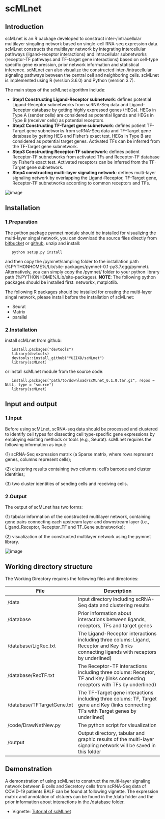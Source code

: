 # scMLnet

## Introduction

scMLnet is an R package developed to construct inter-/intracellular multilayer singaling network based on single-cell RNA-seq expression data. scMLnet constructs the multilayer network by integrating intercellular pathways (ligand-receptor interactions) and intracellular subnetworks (receptor-TF pathways and TF-target gene interactions) based on cell-type specific gene expression, prior network information and statistical inference. scMLnet can also visualize the constructed inter-/intracellular signaling pathways between the central cell and neighboring cells. scMLnet is implemented using R
(version 3.6.0) and Python (version 3.7).



The main steps of the scMLnet algorithm include:

* **Step1 Constructing Ligand-Receptor subnetwork**: defines potential Ligand-Receptor subnetworks from scRNA-Seq data and Ligand-Receptor database by getting highly expressed genes (HEGs). HEGs in Type A (sender cells) are considered as potential ligands and HEGs in Type B (receiver cells) as potential receptors.
* **Step2 Constructing TF-Target gene subnetwork**: defines potient TF-Target gene subnetworks from scRNA-Seq data and TF-Target gene database by getting HEG and Fisher’s exact test. HEGs in Type B are considered as potential target genes. Activated TFs can be inferred from the TF-Target gene subnetwork.
* **Step3 Constructing Receptor-TF subnetwork**: defines potient Receptor-TF subnetworks from activated TFs and Receptor-TF database by Fisher’s exact test. Activated receptors can be inferred from the TF-Target gene subnetwork.
* **Step4 constructing multi-layer signaling network**: defines multi-layer signaling network by overlapping the Ligand-Receptor, TF-Target gene, Receptor-TF subnetworks according to common receptors and TFs.

![image](https://github.com/YUZIXD/scMLnet/raw/master/figure/illustration.png)

## Installation

### 1.Preparation 

The python package pymnet module should be installed for visualizing the multi-layer singal network, you can download the source files directly from <a href="http://bitbucket.org/bolozna/multilayer-networks-library" target="_blank">bitbucket</a> or <a href="https://github.com/bolozna/Multilayer-networks-library" target="_blank">github</a>, unzip and install:

       python setup.py install

and then copy the /pymnet/sampling folder to the installation path (%PYTHONHOME%/Lib/site-packages/pymnet-0.1-py3.7.egg/pymnet). Alternatively, you can simply copy the /pymnet/ folder to your python library path (%PYTHONHOME%/Lib/site-packages). **NOTE**: The following python packages should be installed first: networkx, matplotlib.

The following R packages should be installed for creating the multi-layer singal network, please install before the installation of scMLnet:
    
* Seurat
* Matrix
* parallel   
    
### 2.Installation

install scMLnet from github:

       install.packages("devtools")
       library(devtools)
       devtools::install_github("YUZIXD/scMLnet")
       library(scMLnet)
    
or install scMLnet module from the source code:

       install.packages("path/to/download/scMLnet_0.1.0.tar.gz", repos = NULL, type = "source")
       library(scMLnet)


## Input and output

### 1.Input

Before using scMLnet, scRNA-seq data should be processed and clustered to identify cell types for dissecting cell type-specific gene expressions by employing existing methods or tools (e.g., Seurat). scMLnet requires the following information as input:

(1) scRNA-Seq expression matrix (a Sparse matrix, where rows represent genes, columns represent cells);

(2) clustering results containing two columns: cell’s barcode and cluster identities;

(3) two cluster identities of sending cells and receiving cells.

### 2.Output

The output of scMLnet has two forms:

(1) tabular information of the constructed multilayer network, containing gene pairs connecting each upstream layer and downstream layer (i.e., Ligand_Receptor, Receptor_TF and TF_Gene subnetworks);

(2) visualization of the constructed multilayer network using the pymnet library.

![image](https://github.com/YUZIXD/scMLnet/raw/master/figure/demo2.png)

## Working directory structure

The Working Directory requires the following files and directories:

File|Description
---|---
/data|Input directory including scRNA-Seq data and clustering results
/database|Prior information about interactions between ligands, receptors, TFs and target genes
/database/LigRec.txt|The Ligand-Receptor interactions including three colums: Ligand, Receptor and Key (links connecting ligands with receptors by underlined)
/database/RecTF.txt|The Receptor-TF interactions including three colums: Receptor, TF and Key (links connecting receptors with TFs by underlined)
/database/TFTargetGene.txt|The TF-Target gene interactions including three colums: TF, Target gene and Key (links connecting TFs with Target genes by underlined)
/code/DrawNetNew.py|The python script for visualization
/output|Output directory, tabular and graphic results of the multi-layer signaling network will be saved in this folder


## Demonstration

A demonstration of using scMLnet to construct the multi-layer signaling network between B cells and Secretory cells from scRNA-Seq data of COVID-19 patients BALF can be found at following vignette. The expression matrix and annotation of clstuers can be found in the  /data folder and the prior information about interactions in the /database folder.

* Vignette: <a href="https://github.com/YUZIXD/scMLnet/blob/master/vignettes/Tutorial_of_scMLnet.md" target="_blank">Tutorial of scMLnet</a>



